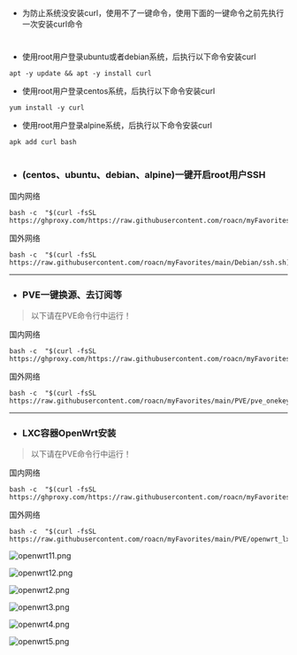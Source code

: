 - 为防止系统没安装curl，使用不了一键命令，使用下面的一键命令之前先执行一次安装curl命令

# 

- 使用root用户登录ubuntu或者debian系统，后执行以下命令安装curl

```
apt -y update && apt -y install curl
```

- 使用root用户登录centos系统，后执行以下命令安装curl

```
yum install -y curl
```

- 使用root用户登录alpine系统，后执行以下命令安装curl

```
apk add curl bash
```

# 

- ### (centos、ubuntu、debian、alpine)一键开启root用户SSH

国内网络
```
bash -c  "$(curl -fsSL https://ghproxy.com/https://raw.githubusercontent.com/roacn/myFavorites/main/Debian/ssh.sh)"
```
国外网络
```
bash -c  "$(curl -fsSL https://raw.githubusercontent.com/roacn/myFavorites/main/Debian/ssh.sh)"
```

------

- ### PVE一键换源、去订阅等

> 以下请在PVE命令行中运行！

国内网络
```
bash -c  "$(curl -fsSL https://ghproxy.com/https://raw.githubusercontent.com/roacn/myFavorites/main/PVE/pve_onekey.sh)"
```
国外网络
```
bash -c  "$(curl -fsSL https://raw.githubusercontent.com/roacn/myFavorites/main/PVE/pve_onekey.sh)"
```

------

- ### LXC容器OpenWrt安装

> 以下请在PVE命令行中运行！

国内网络
```
bash -c  "$(curl -fsSL https://ghproxy.com/https://raw.githubusercontent.com/roacn/myFavorites/main/PVE/openwrt_lxc_onekey.sh)"
```
国外网络
```
bash -c  "$(curl -fsSL https://raw.githubusercontent.com/roacn/myFavorites/main/PVE/openwrt_lxc_onekey.sh)"
```

![openwrt11.png](https://raw.githubusercontent.com/roacn/myFavorites/main/img/openwrt11.png)

![openwrt12.png](https://raw.githubusercontent.com/roacn/myFavorites/main/img/openwrt12.png)

![openwrt2.png](https://raw.githubusercontent.com/roacn/myFavorites/main/img/openwrt2.png)

![openwrt3.png](https://raw.githubusercontent.com/roacn/myFavorites/main/img/openwrt3.png)

![openwrt4.png](https://raw.githubusercontent.com/roacn/myFavorites/main/img/openwrt4.png)

![openwrt5.png](https://raw.githubusercontent.com/roacn/myFavorites/main/img/openwrt5.png)


